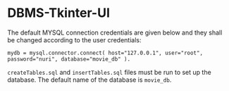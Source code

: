 # DBMS-Tkinter-UI

The default MYSQL connection credentials are given below and they shall be changed according to the user credentials:

`mydb = mysql.connector.connect(
    host="127.0.0.1",
    user="root",
    password="nuri",
    database="movie_db"
).`

`createTables.sql` and `insertTables.sql` files must be run to set up the database. The default name of the database is `movie_db`.

